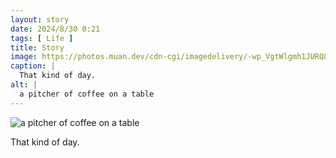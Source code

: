 ```yaml
---
layout: story
date: 2024/8/30 0:21
tags: [ Life ]
title: Story
image: https://photos.muan.dev/cdn-cgi/imagedelivery/-wp_VgtWlgmh1JURQ8t1mg/dba48cae-61b6-4ac1-158f-93f92f2ecb00/public
caption: |
  That kind of day.
alt: |
  a pitcher of coffee on a table
---
```


![a pitcher of coffee on a table](https://photos.muan.dev/cdn-cgi/imagedelivery/-wp_VgtWlgmh1JURQ8t1mg/dba48cae-61b6-4ac1-158f-93f92f2ecb00/public)

That kind of day.
